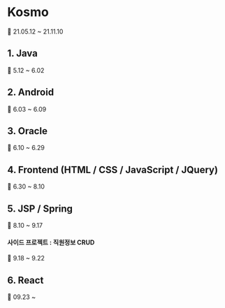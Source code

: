 # Kosmo
:calendar: 21.05.12 ~ 21.11.10  

## 1. Java
:calendar: 5.12 ~ 6.02

## 2. Android
:calendar: 6.03 ~ 6.09

## 3. Oracle
:calendar: 6.10 ~ 6.29

## 4. Frontend (HTML / CSS / JavaScript / JQuery)
:calendar: 6.30 ~ 8.10

## 5. JSP / Spring
:calendar: 8.10 ~ 9.17

#### 사이드 프로젝트 : 직원정보 CRUD
:calendar: 9.18 ~ 9.22

## 6. React
:calendar: 09.23 ~ 


